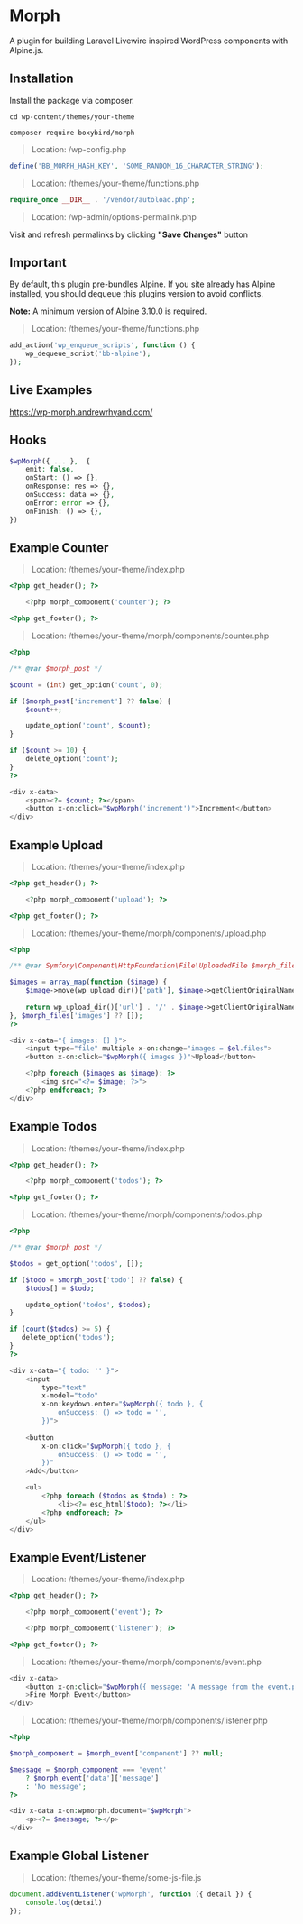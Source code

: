 # Morph

A plugin for building Laravel Livewire inspired WordPress components with Alpine.js.

## Installation

Install the package via composer.

```
cd wp-content/themes/your-theme
```

```
composer require boxybird/morph
```
> Location: /wp-config.php

```php
define('BB_MORPH_HASH_KEY', 'SOME_RANDOM_16_CHARACTER_STRING');
```

> Location: /themes/your-theme/functions.php

```php
require_once __DIR__ . '/vendor/autoload.php';
```

> Location: /wp-admin/options-permalink.php

Visit and refresh permalinks by clicking **"Save Changes"** button

## Important

By default, this plugin pre-bundles Alpine. If you site already has Alpine installed, you should dequeue this plugins version to avoid conflicts.

**Note:** A minimum version of Alpine 3.10.0 is required. 

> Location: /themes/your-theme/functions.php

```php
add_action('wp_enqueue_scripts', function () {
    wp_dequeue_script('bb-alpine');
});
```

## Live Examples

https://wp-morph.andrewrhyand.com/

## Hooks

```php
$wpMorph({ ... },  {
    emit: false,
    onStart: () => {},
    onResponse: res => {},
    onSuccess: data => {},
    onError: error => {},
    onFinish: () => {},
})
```

## Example Counter

> Location: /themes/your-theme/index.php

```php
<?php get_header(); ?>

    <?php morph_component('counter'); ?>

<?php get_footer(); ?>
```

> Location: /themes/your-theme/morph/components/counter.php

```php
<?php

/** @var $morph_post */

$count = (int) get_option('count', 0);

if ($morph_post['increment'] ?? false) {
    $count++;

    update_option('count', $count);
}

if ($count >= 10) {
    delete_option('count');   
}
?>

<div x-data>
    <span><?= $count; ?></span>
    <button x-on:click="$wpMorph('increment')">Increment</button>
</div>
```

## Example Upload

> Location: /themes/your-theme/index.php

```php
<?php get_header(); ?>

    <?php morph_component('upload'); ?>

<?php get_footer(); ?>
```

> Location: /themes/your-theme/morph/components/upload.php

```php
<?php

/** @var Symfony\Component\HttpFoundation\File\UploadedFile $morph_files */

$images = array_map(function ($image) {
    $image->move(wp_upload_dir()['path'], $image->getClientOriginalName());
    
    return wp_upload_dir()['url'] . '/' . $image->getClientOriginalName();
}, $morph_files['images'] ?? []);
?>

<div x-data="{ images: [] }">
    <input type="file" multiple x-on:change="images = $el.files">        
    <button x-on:click="$wpMorph({ images })">Upload</button>

    <?php foreach ($images as $image): ?>
        <img src="<?= $image; ?>">
    <?php endforeach; ?>
</div>
```

## Example Todos

> Location: /themes/your-theme/index.php

```php
<?php get_header(); ?>

    <?php morph_component('todos'); ?>

<?php get_footer(); ?>
```

> Location: /themes/your-theme/morph/components/todos.php

```php
<?php

/** @var $morph_post */

$todos = get_option('todos', []);

if ($todo = $morph_post['todo'] ?? false) {
    $todos[] = $todo;

    update_option('todos', $todos);
}

if (count($todos) >= 5) {
   delete_option('todos');   
}
?>

<div x-data="{ todo: '' }">
    <input  
        type="text" 
        x-model="todo" 
        x-on:keydown.enter="$wpMorph({ todo }, {
            onSuccess: () => todo = '',
        })">
        
    <button 
        x-on:click="$wpMorph({ todo }, {
            onSuccess: () => todo = '',
        })"
    >Add</button>

    <ul>
        <?php foreach ($todos as $todo) : ?>
            <li><?= esc_html($todo); ?></li>
        <?php endforeach; ?>
    </ul>
</div>
```

## Example Event/Listener

> Location: /themes/your-theme/index.php

```php
<?php get_header(); ?>

    <?php morph_component('event'); ?>

    <?php morph_component('listener'); ?>

<?php get_footer(); ?>
```

> Location: /themes/your-theme/morph/components/event.php

```php
<div x-data>
    <button x-on:click="$wpMorph({ message: 'A message from the event.php component.' }, { emit: true })"
    >Fire Morph Event</button>
</div>
```

> Location: /themes/your-theme/morph/components/listener.php

```php
<?php

$morph_component = $morph_event['component'] ?? null;

$message = $morph_component === 'event'
    ? $morph_event['data']['message']
    : 'No message';
?>

<div x-data x-on:wpmorph.document="$wpMorph">
    <p><?= $message; ?></p>
</div>
```

## Example Global Listener

> Location: /themes/your-theme/some-js-file.js

```js
document.addEventListener('wpMorph', function ({ detail }) {
    console.log(detail)
});
```
